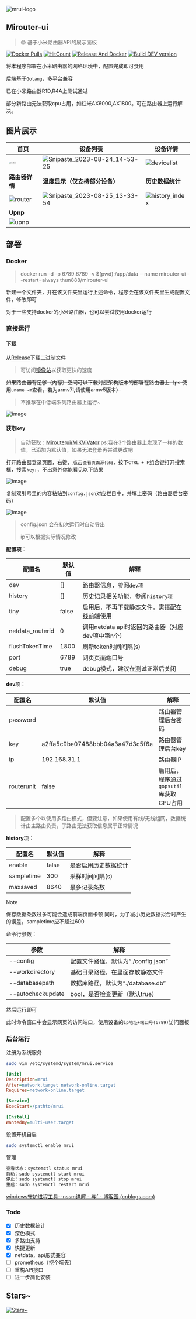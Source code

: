 ![mrui-logo](./otherfile/images/logo.png)

## Mirouter-ui

> 😎 基于小米路由器API的展示面板

[![Docker Pulls](https://img.shields.io/docker/pulls/thun888/mirouter-ui)](https://hub.docker.com/r/thun888/mirouter-ui)
[![HitCount](https://hits.dwyl.com/Mirouterui/mirouter-ui.svg?style=flat)](http://hits.dwyl.com/Mirouterui/mirouter-ui)
[![Release And Docker](https://github.com/Mirouterui/mirouter-ui/actions/workflows/buildapp.yml/badge.svg)](https://github.com/Mirouterui/mirouter-ui/actions/workflows/buildapp.yml)
[![Build DEV version](https://github.com/Mirouterui/mirouter-ui/actions/workflows/buildapp-dev.yml/badge.svg)](https://github.com/Mirouterui/mirouter-ui/actions/workflows/buildapp-dev.yml)

将本程序部署在小米路由器的网络环境中，配置完成即可食用

后端基于`Golang`，多平台兼容

已在小米路由器R1D,R4A上测试通过

部分新路由无法获取cpu占用，如红米AX6000,AX1800。可在路由器上运行解决。

## 图片展示

| 首页                                   | 设备列表     |     设备详情 |
| -------------------------------------- | ---- | ---- |
| <img src="./otherfile/images/index.png" alt="index" style="zoom: 33%;" /> | ![Snipaste_2023-08-24_14-53-25](https://github.com/Mirouterui/mirouter-ui/assets/63234268/47309e3a-cc02-479c-a9d3-29cfca235a83) | ![devicelist](./otherfile/images/Snipaste_2024-04-04_23-07-32.png) |
| **路由器详情** | **温度显示（仅支持部分设备）** | **历史数据统计** |
| ![router](./otherfile/images/Snipaste_2024-04-04_19-51-37.png) | ![Snipaste_2023-08-25_13-33-54](https://github.com/Mirouterui/mirouter-ui/assets/63234268/0926dafd-a63e-4ee6-bc61-f381c1dfc199) | ![history_index](./otherfile/images/Snipaste_2024-04-04_19-51-58.png) |
| **Upnp** |  |  |
| ![upnp](./otherfile/images/Snipaste_2024-04-04_19-52-14.png) |  |  |


## 部署

### Docker

> docker run -d -p 6789:6789 -v $(pwd):/app/data --name mirouter-ui --restart=always thun888/mirouter-ui

新建一个文件夹，并在该文件夹里运行上述命令，程序会在该文件夹里生成配置文件，修改即可

对于一些支持docker的小米路由器，也可以尝试使用docker运行

### 直接运行

#### 下载

从[Release](https://github.com/thun888/mirouter-ui/releases/)下载二进制文件

> 可访问[镜像站](http://h5ai.hzchu.top/Mirouter-ui/)以获取更快的速度

~~如果路由器有足够（内存）空间可以下载对应架构版本的部署在路由器上（ps:使用`uname -m`查看，若为armv7l,请使用armv5版本）~~

> 不推荐在中低端系列路由器上运行~

![image](https://github.com/Mirouterui/mirouter-ui/assets/63234268/5dfa3deb-0aab-4198-9170-5af1141b3746)



#### 获取key

> 自动获取：[Mirouterui/MiKVIVator](https://github.com/Mirouterui/MiKVIVator)
> ps:我在3个路由器上发现了一样的数值，已添加为默认值，如果无法登录再尝试更改吧

打开路由器登录页面，右键，点击`查看页面源代码`，按下`CTRL + F`组合键打开搜索框，搜索`key:`，不出意外你能看见以下结果

![image](https://github.com/thun888/mirouter-ui/assets/63234268/87dd59bd-dc9f-4a9f-b22f-d5fd9a9d047a)

复制双引号里的内容粘贴到`config.json`对应栏目中，并填上密码（路由器后台密码）

![image](./otherfile/images/config.png)


> config.json 会在初次运行时自动导出
> 
> ip可以根据实际情况修改

**配置项**：

| 配置名 | 默认值 | 解释                                                         |
| ------ | ------ | ------------------------------------------------------------ |
| dev    | []     | 路由器信息，参阅`dev项`                                      |
| history    | [] | 历史记录相关功能，参阅`history项`                                      |
| tiny   | false  | 启用后，不再下载静态文件，需搭配[在线前端](http://mrui-web.hzchu.top/)使用 |
| netdata_routerid | 0 | 调用netdata api时返回的路由器（对应dev项中第n个） |
| flushTokenTime | 1800 | 刷新token时间间隔(s) |
| port   | 6789   | 网页页面端口号                                               |
| debug  | true   | debug模式，建议在测试正常后关闭                              |

**dev**项：

| 配置名     | 默认值                           | 解释                                    |
| ---------- | -------------------------------- | --------------------------------------- |
| password   |                                  | 路由器管理后台密码                      |
| key        | a2ffa5c9be07488bbb04a3a47d3c5f6a | 路由器管理后台key                       |
| ip         | 192.168.31.1                     | 路由器IP                                |
| routerunit | false                            | 启用后，程序通过`gopsutil`库获取CPU占用 |

> 配置多个以使用多路由模式，但要注意，如果使用有线/无线组网，数据统计由主路由负责，子路由无法获取信息属于正常情况

**history**项：

| 配置名     | 默认值                           | 解释                                    |
| ---------- | -------------------------------- | --------------------------------------- |
| enable   |    false                              | 是否启用历史数据统计                      |
| sampletime        | 300 | 采样时间间隔(s)                    |
| maxsaved         | 8640                     | 最多记录条数                                |

> [!NOTE]  
> 保存数据条数过多可能会造成前端页面卡顿
> 同时，为了减小历史数据拟合时产生的误差，sampletime应不超过600

命令行参数：

| 参数            | 解释                             |
| --------------- | -------------------------------- |
| --config        | 配置文件路径，默认为“./config.json”  |
| --workdirectory | 基础目录路径，在里面存放静态文件 |
| --databasepath | 数据库路径，默认为“./database.db” |
| --autocheckupdate | bool，是否检查更新（默认true） |


然后运行即可

此时命令窗口中会显示网页的访问端口，使用设备的`ip地址+端口号(6789)`访问面板

### 后台运行

注册为系统服务

```bash
sudo vim /etc/systemd/system/mrui.service
```

```ini
[Unit]
Description=mrui
After=network.target network-online.target
Requires=network-online.target

[Service]
ExecStart=/pathto/mrui

[Install]
WantedBy=multi-user.target
```

设置开机自启

```bash
sudo systemctl enable mrui
```

管理

```bash
查看状态：systemctl status mrui
启动：sudo systemctl start mrui
停止：sudo systemctl stop mrui
重启：sudo systemctl restart mrui
```

[windows守护进程工具--nssm详解 - 与f - 博客园 (cnblogs.com)](https://www.cnblogs.com/fps2tao/p/16433588.html)

### Todo

- [x] 历史数据统计
- [x] 深色模式
- [x] 多路由支持
- [x] 快捷更新
- [x] netdata，api形式兼容
- [ ] prometheus（挖个坑先）
- [ ] 重构API接口
- [ ] 进一步简化安装

## Stars~

[![Stars~](https://starchart.cc/mirouterui/mirouter-ui.svg)](https://starchart.cc/mirouterui/mirouter-ui)


